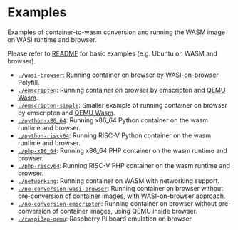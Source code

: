 # Examples 

Examples of container-to-wasm conversion and running the WASM image on WASI runtime and browser.

Please refer to [README](./../README.md) for basic examples (e.g. Ubuntu on WASM and browser).

- [`./wasi-browser`](./wasi-browser/): Running container on browser by WASI-on-browser Polyfill.
- [`./emscripten`](./emscripten/): Running container on browser by emscripten and [QEMU Wasm](https://github.com/ktock/qemu-wasm).
- [`./emscripten-simple`](./emscripten-simple/): Smaller example of running container on browser by emscripten and [QEMU Wasm](https://github.com/ktock/qemu-wasm).
- [`./python-x86_64`](./python-x86_64/): Running x86_64 Python container on the wasm runtime and browser.
- [`./python-riscv64`](./python-riscv64/): Running RISC-V Python container on the wasm runtime and browser.
- [`./php-x86_64`](./php-x86_64/): Running x86_64 PHP container on the wasm runtime and browser.
- [`./php-riscv64`](./php-riscv64/): Running RISC-V PHP container on the wasm runtime and browser.
- [`./networking`](./networking/): Running container on WASM with networking support.
- [`./no-conversion-wasi-browser`](./no-conversion-wasi-browser/): Running container on browser without pre-conversion of container images, with WASI-on-browser approach.
- [`./no-conversion-emscripten`](./no-conversion-emscripten/): Running container on browser without pre-conversion of container images, using QEMU inside browser.
- [`./raspi3ap-qemu`](./raspi3ap-qemu): Raspberry Pi board emulation on browser
